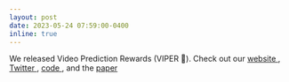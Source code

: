 ```yaml
---
layout: post
date: 2023-05-24 07:59:00-0400
inline: true
---
```


We released Video Prediction Rewards (VIPER 🐍). Check out our <a href="/viper">website <i class="fas fa-globe"></i></a>, <a href="https://twitter.com/AleEscontrela/status/1661363555495710721?s=20" title="Twitter">Twitter <i class="fab fa-x-twitter"></i></a>, <a href="https://github.com/Alescontrela/viper_rl">code <i class="fas fa-file-code"></i></a>, and the <a href="https://arxiv.org/pdf/2305.14343.pdf">paper <i class="fas fa-file-pdf"></i></a>
 